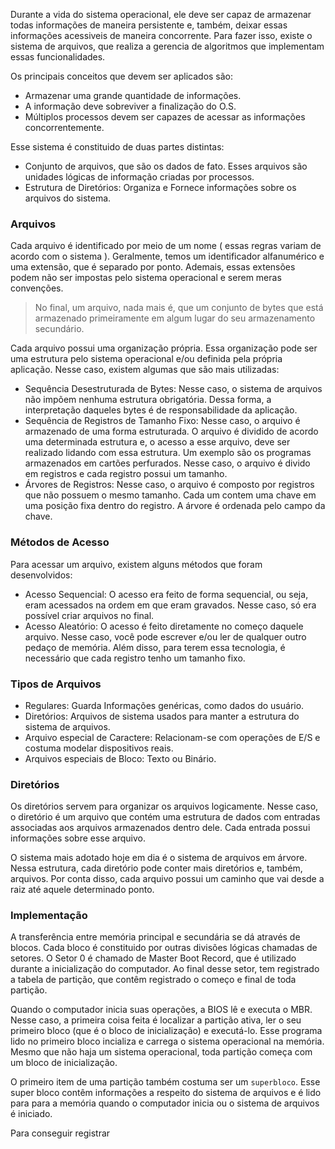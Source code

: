 Durante a vida do sistema operacional, ele deve ser capaz de armazenar todas informações de maneira persistente e, também, deixar essas informações acessiveis de maneira concorrente. Para fazer isso, existe o sistema de arquivos, que realiza a gerencia de algoritmos que implementam essas funcionalidades.

Os principais conceitos que devem ser aplicados são: 
- Armazenar uma grande quantidade de informações.
- A informação deve sobreviver a finalização do O.S.
- Múltiplos processos devem ser capazes de acessar as informações concorrentemente.

Esse sistema é constituido de duas partes distintas:
- Conjunto de arquivos, que são os dados de fato. Esses arquivos são unidades lógicas de informação criadas por processos.
- Estrutura de Diretórios: Organiza e Fornece informações sobre os arquivos do sistema.
### Arquivos
Cada arquivo é identificado por meio de um nome ( essas regras variam de acordo com o sistema ). Geralmente, temos um identificador alfanumérico e uma extensão, que é separado por ponto. Ademais, essas extensões podem não ser impostas pelo sistema operacional e serem meras convenções.

> No final, um arquivo, nada mais é, que um conjunto de bytes que está armazenado primeiramente em algum lugar do seu armazenamento secundário.

Cada arquivo possui uma organização própria. Essa organização pode ser uma estrutura pelo sistema operacional e/ou definida pela própria aplicação. Nesse caso, existem algumas que são mais utilizadas:
- Sequência Desestruturada de Bytes: Nesse caso, o sistema de arquivos não impõem nenhuma estrutura obrigatória. Dessa forma, a interpretação daqueles bytes é de responsabilidade da aplicação.
- Sequência de Registros de Tamanho Fixo: Nesse caso, o arquivo é armazenado de uma forma estruturada. O arquivo é dividido de acordo uma determinada estrutura e, o acesso a esse arquivo, deve ser realizado lidando com essa estrutura. Um exemplo são os programas armazenados em cartões perfurados. Nesse caso, o arquivo é divido em registros e cada registro possui um tamanho. 
- Árvores de Registros: Nesse caso, o arquivo é composto por registros que não possuem o mesmo tamanho. Cada um contem uma chave em uma posição fixa dentro do registro. A árvore é ordenada pelo campo da chave.

### Métodos de Acesso
Para acessar um arquivo, existem alguns métodos que foram desenvolvidos:

- Acesso Sequencial: O acesso era feito de forma sequencial, ou seja, eram acessados na ordem em que eram gravados. Nesse caso, só era possível criar arquivos no final.
- Acesso Aleatório: O acesso é feito diretamente no começo daquele arquivo. Nesse caso, você pode escrever e/ou ler de qualquer outro pedaço de memória. Além disso, para terem essa tecnologia, é necessário que cada registro tenho um tamanho fixo.

### Tipos de Arquivos

- Regulares: Guarda Informações genéricas, como dados do usuário.
- Diretórios: Arquivos de sistema usados para manter a estrutura do sistema de arquivos.
- Arquivo especial de Caractere: Relacionam-se com operações de E/S e costuma modelar dispositivos reais.
- Arquivos especiais de Bloco: Texto ou Binário.

### Diretórios
Os diretórios servem para organizar os arquivos logicamente. Nesse caso, o diretório é um arquivo que contém uma estrutura de dados com entradas associadas aos arquivos armazenados dentro dele. Cada entrada possui informações sobre esse arquivo.

O sistema mais adotado hoje em dia é o sistema de arquivos em árvore. Nessa estrutura, cada diretório pode conter mais diretórios e, também, arquivos. Por conta disso, cada arquivo possui um caminho que vai desde a raiz até aquele determinado ponto.

### Implementação
A transferência entre memória principal e secundária se dá através de blocos. Cada bloco é constituido por outras divisões lógicas chamadas de setores. O Setor 0 é chamado de  Master Boot Record, que é utilizado durante a inicialização do computador. Ao final desse setor, tem registrado a tabela de partição, que contêm registrado o começo e final de toda partição.

Quando o computador inicia suas operações, a BIOS lê e executa o MBR. Nesse caso, a primeira coisa feita é localizar a partição ativa, ler o seu primeiro bloco (que é o bloco de inicialização) e executá-lo. Esse programa lido no primeiro bloco incializa e carrega o sistema operacional na memória. Mesmo que não haja um sistema operacional, toda partição começa com um bloco de inicialização.

O primeiro item de uma partição também costuma ser um `superbloco`. Esse super bloco contêm informações a respeito do sistema de arquivos e é lido para para a memória quando o computador inicia ou o sistema de arquivos é iniciado. 

Para conseguir registrar